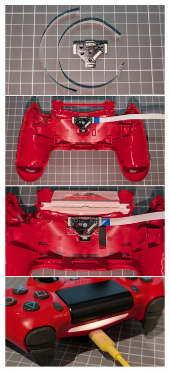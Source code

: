 ![JDS-USBC](https://raw.githubusercontent.com/giltesa/PS4-Controller-USB-C-Kit/master/4.%20Photos/PlayStation%204%20DualShock%20Controller%20USB-C%20v1.1_4.jpg)
![JDS-USBC](https://raw.githubusercontent.com/giltesa/PS4-Controller-USB-C-Kit/master/4.%20Photos/PlayStation%204%20DualShock%20Controller%20USB-C%20v1.1_1.jpg)
![JDS-USBC](https://raw.githubusercontent.com/giltesa/PS4-Controller-USB-C-Kit/master/4.%20Photos/PlayStation%204%20DualShock%20Controller%20USB-C%20v1.1_2.jpg)
![JDS-USBC](https://raw.githubusercontent.com/giltesa/PS4-Controller-USB-C-Kit/master/4.%20Photos/PlayStation%204%20DualShock%20Controller%20USB-C%20v1.1_3.jpg)
